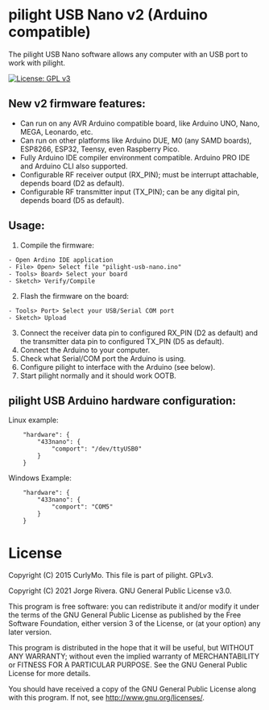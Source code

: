 # pilight USB Nano v2 (Arduino compatible) 

The pilight USB Nano software allows any computer with an USB port to work with pilight.

[![License: GPL v3](https://img.shields.io/badge/License-GPL%20v3-blue.svg)](http://www.gnu.org/licenses/gpl-3.0)

## New v2 firmware features:
 - Can run on any AVR Arduino compatible board, like Arduino UNO, Nano, MEGA, Leonardo, etc.
 - Can run on other platforms like Arduino DUE, M0 (any SAMD boards), ESP8266, ESP32, Teensy, even Raspberry Pico. 
 - Fully Arduino IDE compiler environment compatible. Arduino PRO IDE and Arduino CLI also supported.
 - Configurable RF receiver output (RX_PIN); must be interrupt attachable, depends board (D2 as default).
 - Configurable RF transmitter input (TX_PIN); can be any digital pin, depends board (D5 as default).

## Usage:

1. Compile the firmware:
  ```
  - Open Ardino IDE application
  - File> Open> Select file "pilight-usb-nano.ino"
  - Tools> Board> Select your board
  - Sketch> Verify/Compile
  ```
2. Flash the firmware on the board:
  ```
  - Tools> Port> Select your USB/Serial COM port
  - Sketch> Upload
  ```
3. Connect the receiver data pin to configured RX_PIN (D2 as default) and the transmitter data pin to configured TX_PIN (D5 as default).
4. Connect the Arduino to your computer.
5. Check what Serial/COM port the Arduino is using.
6. Configure pilight to interface with the Arduino (see below).
7. Start pilight normally and it should work OOTB.

## pilight USB Arduino hardware configuration:

Linux example:
```
	"hardware": {
		"433nano": {
			"comport": "/dev/ttyUSB0"
		}
	}
```
Windows Example:
```
	"hardware": {
		"433nano": {
			"comport": "COM5"
		}
	}
```

# License

Copyright (C) 2015 CurlyMo. This file is part of pilight. GPLv3.

Copyright (C) 2021 Jorge Rivera. GNU General Public License v3.0.

This program is free software: you can redistribute it and/or modify
it under the terms of the GNU General Public License as published by
the Free Software Foundation, either version 3 of the License, or
(at your option) any later version.

This program is distributed in the hope that it will be useful,
but WITHOUT ANY WARRANTY; without even the implied warranty of
MERCHANTABILITY or FITNESS FOR A PARTICULAR PURPOSE.  See the
GNU General Public License for more details.

You should have received a copy of the GNU General Public License
along with this program.  If not, see <http://www.gnu.org/licenses/>.


